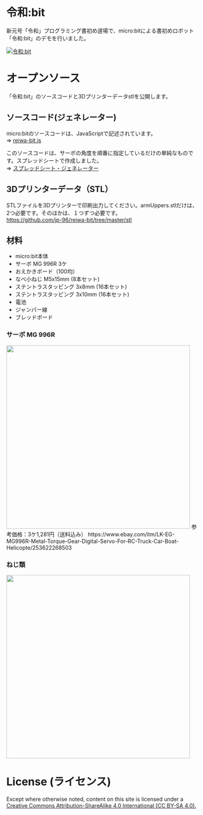# 令和:bit

新元号「令和」プログラミング書初め道場で、micro:bitによる書初めロボット「令和:bit」のデモを行いました。 

[![令和:bit](https://img.youtube.com/vi/2eLG0n90_rk/0.jpg)](https://www.youtube.com/watch?v=2eLG0n90_rk)


# オープンソース

「令和:bit」のソースコードと3Dプリンターデータstlを公開します。


## ソースコード(ジェネレーター)

micro:bitのソースコードは、JavaScriptで記述されています。  
⇒ [reiwa-bit.js](https://github.com/jp-96/reiwa-bit/blob/master/src/reiwa-bit.js)

このソースコードは、サーボの角度を順番に指定しているだけの単純なものです。スプレッドシートで作成しました。  
⇒ [スプレッドシート・ジェネレーター](https://github.com/jp-96/reiwa-bit/blob/master/src/%E4%BB%A4%E5%92%8C%E3%83%97%E3%83%AD%E3%83%83%E3%83%88.xlsx)


## 3Dプリンターデータ（STL）

STLファイルを3Dプリンターで印刷出力してください。armUppers.stlだけは、2つ必要です。そのほかは、１つずつ必要です。  
https://github.com/jp-96/reiwa-bit/tree/master/stl


## 材料

* micro:bit本体
* サーボ MG 996R 3ケ
* おえかきボード（100均）
* なべ小ねじ M5x15mm (8本セット)
* ステントラスタッピング 3x8mm (16本セット)
* ステントラスタッピング 3x10mm (16本セット)
* 電池
* ジャンパー線
* ブレッドボード


### サーボ MG 996R

<img src="https://raw.githubusercontent.com/jp-96/reiwa-bit/master/pic/servo.jpg" width="480">
参考価格：3ケ1,281円（送料込み）  
https://www.ebay.com/itm/LK-EG-MG996R-Metal-Torque-Gear-Digital-Servo-For-RC-Truck-Car-Boat-Helicopte/253622268503


### ねじ類

<img src="https://raw.githubusercontent.com/jp-96/reiwa-bit/master/pic/screw.jpg" width="480">

# License (ライセンス)
Except where otherwise noted, content on this site is licensed under a [Creative Commons Attribution-ShareAlike 4.0 International (CC BY-SA 4.0).](https://creativecommons.org/licenses/by-sa/4.0/deed.en)
